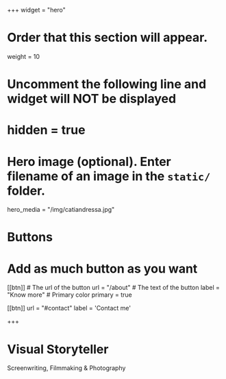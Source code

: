 +++
widget = "hero"
# Order that this section will appear.
weight = 10

# Uncomment the following line and widget will NOT be displayed
# hidden = true

# Hero image (optional). Enter filename of an image in the `static/` folder.
hero_media = "/img/catiandressa.jpg"

# Buttons
# Add as much button as you want
[[btn]]
	# The url of the button
  url = "/about"
	# The text of the button
  label = "Know more"
	# Primary color
	primary = true

[[btn]]
  url = "#contact"
  label = 'Contact me'

+++

# Visual **Storyteller**

Screenwriting, Filmmaking & Photography
